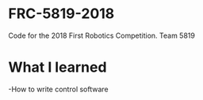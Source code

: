 # FRC-5819-2018
Code for the 2018 First Robotics Competition. Team 5819
# What I learned
  -How to write control software
